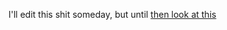 I'll edit this shit someday, but until [then look at this](https://github.com/Jeremy-Barnes/Critters/blob/master/CONTRIBUTING.md)
